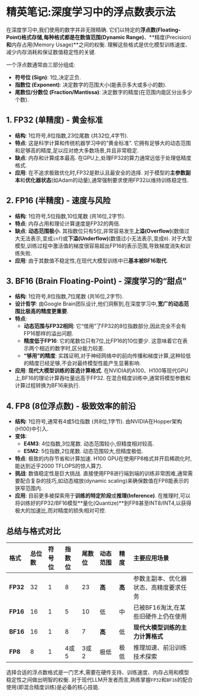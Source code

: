 # 精英笔记:深度学习中的浮点数表示法

在深度学习中,我们使用的数字并非无限精确. 它们以特定的**浮点数(Floating-Point)**格式存储,每种格式都是在**数值范围(Dynamic Range)**、**精度(Precision)**和**内存占用(Memory Usage)**之间的权衡. 理解这些格式是优化模型训练速度、减少内存消耗和保证数值稳定性的关键. 

一个浮点数通常由三部分组成:
*   **符号位 (Sign)**: 1位,决定正负. 
*   **指数位 (Exponent)**: 决定数字的范围大小(能表示多大或多小的数). 
*   **尾数位/分数位 (Fraction/Mantissa)**: 决定数字的精度(在范围内能区分出多少个数). 

## 1. FP32 (单精度) - 黄金标准

*   **结构**: 1位符号,8位指数,23位尾数 (共32位,4字节). 
*   **特点**: 这是科学计算和传统机器学习中的“黄金标准”. 它拥有足够大的动态范围和足够高的精度,足以应对绝大多数场景,并且非常稳定. 
*   **缺点**: 内存和计算成本最高. 在GPU上,处理FP32的算力通常远低于处理低精度格式. 
*   **应用**: 在不追求极致优化时,FP32是默认且最安全的选择. 对于模型的**主参数副本**和**优化器状态**(如Adam的动量),通常强制要求使用FP32以维持训练稳定性. 

## 2. FP16 (半精度) - 速度与风险

*   **结构**: 1位符号,5位指数,10位尾数 (共16位,2字节). 
*   **特点**: 内存占用和理论计算速度是FP32的两倍. 
*   **缺点**: **动态范围极小**. 其指数位只有5位,非常容易发生**上溢(Overflow)**(数值过大无法表示,变成`inf`)或**下溢(Underflow)**(数值过小无法表示,变成`0`). 对于大型模型,训练过程中激活值的梯度很容易超出FP16的表示范围,导致梯度消失和训练失败. 
*   **应用**: 由于其数值不稳定性,在现代大模型训练中已**基本被BF16取代**. 

## 3. BF16 (Brain Floating-Point) - 深度学习的“甜点”

*   **结构**: 1位符号,8位指数,7位尾数 (共16位,2字节). 
*   **设计哲学**: 由Google Brain团队设计,他们洞察到,在深度学习中,**宽广的动态范围比极高的精度更重要**. 
*   **特点**:
    *   **动态范围与FP32相同**: 它“借用”了FP32的8位指数部分,因此完全不会有FP16那样的溢出问题. 
    *   **精度低于FP16**: 它的尾数位只有7位,比FP16的10位要少. 这意味着它在表示两个相近的数字时,区分能力较差. 
    *   **“够用”的精度**: 实践证明,对于神经网络中的前向传播和梯度计算,这种较低的精度已经足够,不会对最终模型性能产生显著影响. 
*   **应用**: **现代大模型训练的首选计算格式**. 在NVIDIA的A100、H100等现代GPU上,BF16的理论计算吞吐量远高于FP32. 在混合精度训练中,通常将模型参数和计算过程转换为BF16来执行. 

## 4. FP8 (8位浮点数) - 极致效率的前沿

*   **结构**: 1位符号,通常有4或5位指数 (共8位,1字节). 由NVIDIA在Hopper架构(H100)中引入. 
*   **变体**:
    *   **E4M3**: 4位指数,3位尾数. 动态范围较小,但精度相对较高. 
    *   **E5M2**: 5位指数,2位尾数. 动态范围较大,但精度极低. 
*   **特点**: 极致的内存节省和计算加速. H100 GPU在使用FP8格式并开启稀疏化时,能达到近乎2000 TFLOPS的惊人算力. 
*   **挑战**: 数值稳定性是巨大挑战. 直接使用FP8进行端到端的训练非常困难,通常需要配合复杂的技巧,如动态缩放(dynamic scaling)来确保数值在FP8能表示的狭窄范围内. 
*   **应用**: 目前更多被探索用于**训练的特定阶段**或**推理(Inference)**. 在推理时,可以将训练好的FP32/BF16模型**量化(Quantize)**到FP8甚至INT8/INT4,以获得极大的加速比,而对精度的损失相对可控. 

## 总结与格式对比

| 格式 | 总位数 | 符号位 | 指数位 | 尾数位 | 动态范围 | 精度 | 主要应用场景 |
| :--- | :--- | :--- | :--- | :--- | :--- | :--- | :--- |
| **FP32** | 32 | 1 | 8 | 23 | **高** | **高** | 参数主副本、优化器状态、高精度要求任务 |
| **FP16** | 16 | 1 | 5 | 10 | 低 | 中 | 已被BF16淘汰,在某些旧硬件上仍在使用 |
| **BF16** | 16 | 1 | 8 | 7 | **高** | 低 | **现代大模型训练的主力计算格式** |
| **FP8** | 8 | 1 | 4或5 | 3或2 | 极低 | 极低 | 推理加速、前沿训练技术探索 |

选择合适的浮点数格式是一门艺术,需要在硬件支持、训练速度、内存占用和模型稳定性之间做出明智的权衡. 对于现代LLM开发者而言,熟练掌握`FP32`和`BF16`的配合使用(即混合精度训练)是必备的核心技能. 